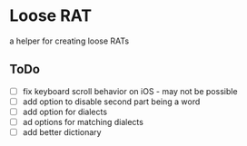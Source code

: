 # Loose RAT
a helper for creating loose RATs

## ToDo

- [ ] fix keyboard scroll behavior on iOS - may not be possible
- [ ] add option to disable second part being a word
- [ ] add option for dialects
- [ ] ad options for matching dialects
- [ ] add better dictionary

